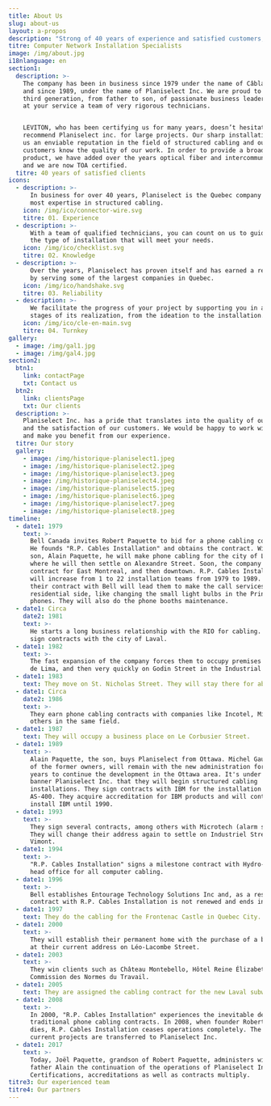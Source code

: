 ```yaml
---
title: About Us
slug: about-us
layout: a-propos
description: "Strong of 40 years of experience and satisfied customers, Planiselect is the reference in terms of computer network installation in Laval."
titre: Computer Network Installation Specialists
image: /img/about.jpg
i18nlanguage: en
section1:
  description: >-
    The company has been in business since 1979 under the name of Câblage RP,
    and since 1989, under the name of Planiselect Inc. We are proud to be at the
    third generation, from father to son, of passionate business leaders. We put
    at your service a team of very rigorous technicians.


    LEVITON, who has been certifying us for many years, doesn’t hesitate to
    recommend Planiselect inc. for large projects. Our sharp installations gives
    us an enviable reputation in the field of structured cabling and our
    customers know the quality of our work. In order to provide a broader
    product, we have added over the years optical fiber and intercommunication,
    and we are now TOA certified.
  titre: 40 years of satisfied clients
icons:
  - description: >-
      In business for over 40 years, Planiselect is the Quebec company with the
      most expertise in structured cabling.
    icon: /img/ico/connector-wire.svg
    titre: 01. Experience
  - description: >-
      With a team of qualified technicians, you can count on us to guide you to
      the type of installation that will meet your needs.
    icon: /img/ico/checklist.svg
    titre: 02. Knowledge
  - description: >-
      Over the years, Planiselect has proven itself and has earned a reputation
      by serving some of the largest companies in Quebec.
    icon: /img/ico/handshake.svg
    titre: 03. Reliability
  - description: >-
      We facilitate the progress of your project by supporting you in all the
      stages of its realization, from the ideation to the installation.
    icon: /img/ico/cle-en-main.svg
    titre: 04. Turnkey
gallery:
  - image: /img/gal1.jpg
  - image: /img/gal4.jpg
section2:
  btn1:
    link: contactPage
    txt: Contact us
  btn2:
    link: clientsPage
    txt: Our clients
  description: >-
    Planiselect Inc. has a pride that translates into the quality of our work
    and the satisfaction of our customers. We would be happy to work with you
    and make you benefit from our experience.
  titre: Our story
  gallery:
    - image: /img/historique-planiselect1.jpeg
    - image: /img/historique-planiselect2.jpeg
    - image: /img/historique-planiselect3.jpeg
    - image: /img/historique-planiselect4.jpeg
    - image: /img/historique-planiselect5.jpeg
    - image: /img/historique-planiselect6.jpeg
    - image: /img/historique-planiselect7.jpeg
    - image: /img/historique-planiselect8.jpeg
timeline:
  - date1: 1979
    text: >-
      Bell Canada invites Robert Paquette to bid for a phone cabling contract.
      He founds "R.P. Cables Installation" and obtains the contract. With his
      son, Alain Paquette, he will make phone cabling for the city of Laval,
      where he will then settle on Alexandre Street. Soon, the company wins the
      contract for East Montreal, and then downtown. R.P. Cables Installation
      will increase from 1 to 22 installation teams from 1979 to 1989. Fun fact:
      their contract with Bell will lead them to make the call services on the
      residential side, like changing the small light bulbs in the Princess
      phones. They will also do the phone booths maintenance.
  - date1: Circa
    date2: 1981
    text: >-
      He starts a long business relationship with the RIO for cabling. They also
      sign contracts with the city of Laval.
  - date1: 1982
    text: >-
      The fast expansion of the company forces them to occupy premises on Rose
      de Lima, and then very quickly on Godin Street in the Industrial Park.
  - date1: 1983
    text: They move on St. Nicholas Street. They will stay there for about 4 years.
  - date1: Circa
    date2: 1986
    text: >-
      They earn phone cabling contracts with companies like Incotel, Mitel and
      others in the same field.
  - date1: 1987
    text: They will occupy a business place on Le Corbusier Street.
  - date1: 1989
    text: >-
      Alain Paquette, the son, buys Planiselect from Ottawa. Michel Gaudet, one
      of the former owners, will remain with the new administration for a few
      years to continue the development in the Ottawa area. It's under the
      banner Planiselect Inc. that they will begin structured cabling
      installations. They sign contracts with IBM for the installation of
      AS-400. They acquire accreditation for IBM products and will continue to
      install IBM until 1990.
  - date1: 1993
    text: >-
      They sign several contracts, among others with Microtech (alarm system).
      They will change their address again to settle on Industriel Street in
      Vimont.
  - date1: 1994
    text: >-
      "R.P. Cables Installation" signs a milestone contract with Hydro-Quebec's
      head office for all computer cabling.
  - date1: 1996
    text: >-
      Bell establishes Entourage Technology Solutions Inc and, as a result, the
      contract with R.P. Cables Installation is not renewed and ends in 1997.
  - date1: 1997
    text: They do the cabling for the Frontenac Castle in Quebec City.
  - date1: 2000
    text: >-
      They will establish their permanent home with the purchase of a building
      at their current address on Léo-Lacombe Street.
  - date1: 2003
    text: >-
      They win clients such as Château Montebello, Hôtel Reine Élizabeth and the
      Commission des Normes du Travail.
  - date1: 2005
    text: They are assigned the cabling contract for the new Laval subway line.
  - date1: 2008
    text: >-
      In 2000, "R.P. Cables Installation" experiences the inevitable decline in
      traditional phone cabling contracts. In 2008, when founder Robert Paquette
      dies, R.P. Cables Installation ceases operations completely. The remaining
      current projects are transferred to Planiselect Inc.
  - date1: 2017
    text: >-
      Today, Joël Paquette, grandson of Robert Paquette, administers with his
      father Alain the continuation of the operations of Planiselect Inc.
      Certifications, accreditations as well as contracts multiply.
titre3: Our experienced team
titre4: Our partners
---
```


